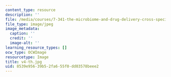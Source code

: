 ```yaml
---
content_type: resource
description: ''
file: /media/courses/7-341-the-microbiome-and-drug-delivery-cross-species-communication-in-health-and-disease-spring-2018/8539e95639b52fa655f0dd03578beee2_v4-th.jpg
file_type: image/jpeg
image_metadata:
  caption: ''
  credit: ''
  image-alt: ''
learning_resource_types: []
ocw_type: OCWImage
resourcetype: Image
title: v4-th.jpg
uid: 8539e956-39b5-2fa6-55f0-dd03578beee2
---
```

